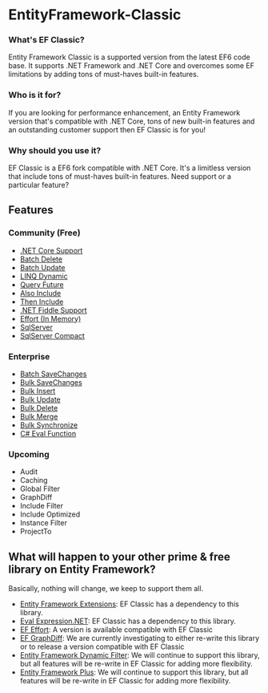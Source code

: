 # EntityFramework-Classic

### What's EF Classic?
Entity Framework Classic is a supported version from the latest EF6 code base. It supports .NET Framework and .NET Core and overcomes some EF limitations by adding tons of must-haves built-in features.

### Who is it for?
If you are looking for performance enhancement, an Entity Framework version that's compatible with .NET Core, tons of new built-in features and an outstanding customer support then EF Classic is for you!

### Why should you use it?
EF Classic is a EF6 fork compatible with .NET Core. It's a limitless version that include tons of must-haves built-in features. Need support or a particular feature? 

## Features

### Community (Free)
- [.NET Core Support](http://entityframework-classic.net/net-core)
- [Batch Delete](http://entityframework-classic.net/delete-from-query)
- [Batch Update](http://entityframework-classic.net/update-from-query)
- [LINQ Dynamic](http://entityframework-classic.net/linq-dynamic)
- [Query Future](http://entityframework-classic.net/query-future)
- [Also Include](http://entityframework-classic.net/also-include)
- [Then Include](http://entityframework-classic.net/then-include)
- [.NET Fiddle Support](http://entityframework-classic.net/net-fiddle)
- [Effort (In Memory)](http://entityframework-classic.net/provider-effort-inmemory)
- [SqlServer](http://entityframework-classic.net/provider-sql-server)
- [SqlServer Compact](http://entityframework-classic.net/provider-sqlserver-compact)

### Enterprise
- [Batch SaveChanges](http://entityframework-classic.net/batch-save-changes)
- [Bulk SaveChanges](http://entityframework-classic.net/bulk-save-changes)
- [Bulk Insert](http://entityframework-classic.net/bulk-insert)
- [Bulk Update](http://entityframework-classic.net/bulk-update)
- [Bulk Delete](http://entityframework-classic.net/bulk-delete)
- [Bulk Merge](http://entityframework-classic.net/bulk-merge)
- [Bulk Synchronize](http://entityframework-classic.net/bulk-synchronize)
- [C# Eval Function](http://entityframework-classic.net/csharp-eval-function)

### Upcoming
- Audit
- Caching
- Global Filter
- GraphDiff
- Include Filter
- Include Optimized
- Instance Filter
- ProjectTo

## What will happen to your other prime & free library on Entity Framework?
Basically, nothing will change, we keep to support them all.

- [Entity Framework Extensions](http://entityframework-extensions.net/): EF Classic has a dependency to this library.
- [Eval Expression.NET](http://eval-expression.net/): EF Classic has a dependency to this library.
- [EF Effort](https://www.nuget.org/packages/Z.EntityFramework.Classic.Effort/): A version is available compatible with EF Classic
- [EF GraphDiff](https://github.com/zzzprojects/GraphDiff): We are currently investigating to either re-write this library or to release a version compatible with EF Classic
- [Entity Framework Dynamic Filter](http://entityframework-dynamicfilters.net/): We will continue to support this library, but all features will be re-write in EF Classic for adding more flexibility.
- [Entity Framework Plus](http://entityframework-plus.net/): We will continue to support this library, but all features will be re-write in EF Classic for adding more flexibility.
